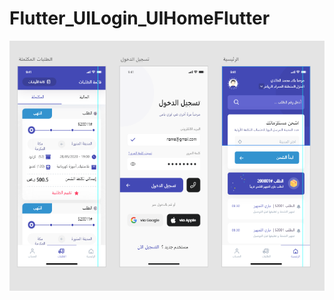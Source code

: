 # Flutter_UILogin_UIHomeFlutter
<p float="left">
<img src="image/1.PNG" width="600" height="400"/>
</p>

